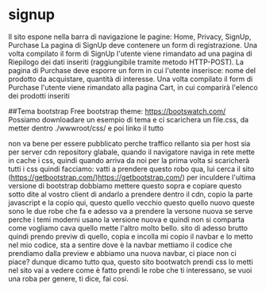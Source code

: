 # signup

 Il sito espone nella barra di navigazione le pagine: Home, Privacy, SignUp, Purchase
 La pagina di SignUp deve contenere un form di registrazione.
 Una volta compilato il form di SignUp l'utente viene rimandato ad una pagina di Riepilogo dei dati inseriti (raggiungibile  tramite metodo HTTP-POST).
 La pagina di Purchase deve esporre un form in cui l'utente inserisce: nome del prodotto da acquistare, quantità di interesse.
 Una volta compilato il form di Purchase l'utente viene rimandato alla pagina Cart, in cui comparirà l'elenco dei prodotti inseriti

##Tema bootstrap
Free bootstrap theme: https://bootswatch.com/
Possiamo downloadare un esempio di tema e ci scarichera un file.css, da metter dentro ./wwwroot/css/ e poi linko il tutto 

non va bene per essere pubblicato perche traffico rellanto sia per host sia per server
cdn repository glabale, quando il navigatore naviga in rete mette in cache i css, quindi quando arriva da noi per la prima volta si scaricherà tutti i css
quindi facciamo: vatti a prendere questo robo qua, lui cerca il sito (https://getbootstrap.com/)https://getbootstrap.com/) per inculdere l'ultima versione di bootstrap dobbiamo mettere questo sopra e copiare questo sotto
dite al vostro client di andarlo a prendere dentro il cdn, copio la parte javascript e la copio qui, questo quello vecchio questo quello nuovo queste sono le due robe che fa e adesso va a prendere la versone nuova se serve perche i temi moderni usano la versione nuova e quindi non si comparta come vogliamo cava quello mette l'altro molto bello.
sito di adesso brutto quindi prendo previw di quello, copia e incolla mi copio il navbar e lo metto nel mio codice, sta a sentire dove è la navbar mettiamo il codice che prendiamo dalla preview e abbiamo una nuova navbar, ci piace non ci piace?
dunque dicamo tutto qua, questo sito bootwatch prendi css lo metti nel sito vai a vedere come è fatto prendi le robe che ti interessano, se vuoi una roba per genere, ti dice, fai cosi.
